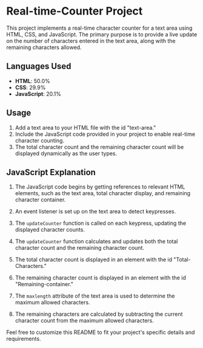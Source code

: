 

# Real-time-Counter Project

This project implements a real-time character counter for a text area using HTML, CSS, and JavaScript. The primary purpose is to provide a live update on the number of characters entered in the text area, along with the remaining characters allowed.

## Languages Used

- **HTML**: 50.0%
- **CSS**: 29.9%
- **JavaScript**: 20.1%

## Usage

1. Add a text area to your HTML file with the id "text-area."
2. Include the JavaScript code provided in your project to enable real-time character counting.
3. The total character count and the remaining character count will be displayed dynamically as the user types.

## JavaScript Explanation

1. The JavaScript code begins by getting references to relevant HTML elements, such as the text area, total character display, and remaining character container.

2. An event listener is set up on the text area to detect keypresses.

3. The `updateCounter` function is called on each keypress, updating the displayed character counts.

4. The `updateCounter` function calculates and updates both the total character count and the remaining character count.

5. The total character count is displayed in an element with the id "Total-Characters."

6. The remaining character count is displayed in an element with the id "Remaining-container."

7. The `maxlength` attribute of the text area is used to determine the maximum allowed characters.

8. The remaining characters are calculated by subtracting the current character count from the maximum allowed characters.

Feel free to customize this README to fit your project's specific details and requirements.
